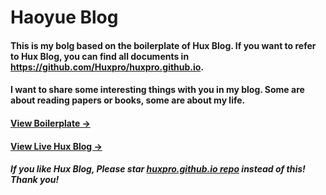 # Haoyue Blog

#### This is my bolg based on the boilerplate of Hux Blog. If you want to refer to Hux Blog, you can find all documents in <https://github.com/Huxpro/huxpro.github.io>.

#### I want to share some interesting things with you in my blog. Some are about reading papers or books, some are about my life.

#### [View Boilerplate &rarr;](http://huangxuan.me/huxblog-boilerplate/)

#### [View Live Hux Blog &rarr;](http://huangxuan.me)

##### If you like Hux Blog, Please star [huxpro.github.io repo](https://github.com/Huxpro/huxpro.github.io) instead of this! Thank you!
